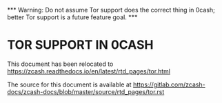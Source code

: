 *** Warning: Do not assume Tor support does the correct thing in 0cash; better Tor support is a future feature goal. ***

TOR SUPPORT IN 0CASH
====================

This document has been relocated to https://zcash.readthedocs.io/en/latest/rtd_pages/tor.html

The source for this document is available at https://gitlab.com/zcash-docs/zcash-docs/blob/master/source/rtd_pages/tor.rst
